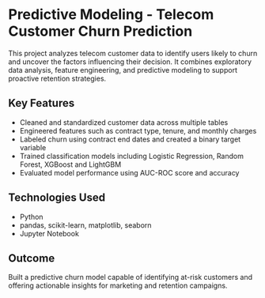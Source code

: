 # Predictive Modeling - Telecom Customer Churn Prediction

This project analyzes telecom customer data to identify users likely to churn and uncover the factors influencing their decision. It combines exploratory data analysis, feature engineering, and predictive modeling to support proactive retention strategies.

## Key Features
- Cleaned and standardized customer data across multiple tables
- Engineered features such as contract type, tenure, and monthly charges
- Labeled churn using contract end dates and created a binary target variable
- Trained classification models including Logistic Regression, Random Forest, XGBoost and LightGBM
- Evaluated model performance using AUC-ROC score and accuracy

## Technologies Used
- Python
- pandas, scikit-learn, matplotlib, seaborn
- Jupyter Notebook

## Outcome
Built a predictive churn model capable of identifying at-risk customers and offering actionable insights for marketing and retention campaigns.
